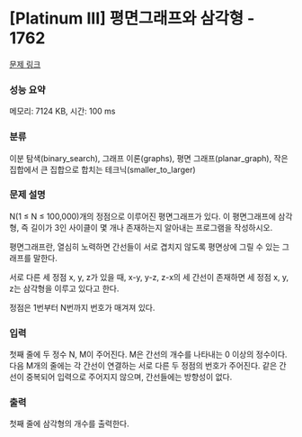 # [Platinum III] 평면그래프와 삼각형 - 1762 

[문제 링크](https://www.acmicpc.net/problem/1762) 

### 성능 요약

메모리: 7124 KB, 시간: 100 ms

### 분류

이분 탐색(binary_search), 그래프 이론(graphs), 평면 그래프(planar_graph), 작은 집합에서 큰 집합으로 합치는 테크닉(smaller_to_larger)

### 문제 설명

<p>N(1 ≤ N ≤ 100,000)개의 정점으로 이루어진 평면그래프가 있다. 이 평면그래프에 삼각형, 즉 길이가 3인 사이클이 몇 개나 존재하는지 알아내는 프로그램을 작성하시오.</p>

<p>평면그래프란, 열심히 노력하면 간선들이 서로 겹치지 않도록 평면상에 그릴 수 있는 그래프를 말한다.</p>

<p>서로 다른 세 정점 x, y, z가 있을 때, x-y, y-z, z-x의 세 간선이 존재하면 세 정점 x, y, z는 삼각형을 이루고 있다고 한다.</p>

<p>정점은 1번부터 N번까지 번호가 매겨져 있다.</p>

### 입력 

 <p>첫째 줄에 두 정수 N, M이 주어진다. M은 간선의 개수를 나타내는 0 이상의 정수이다. 다음 M개의 줄에는 각 간선이 연결하는 서로 다른 두 정점의 번호가 주어진다. 같은 간선이 중복되어 입력으로 주어지지 않으며, 간선들에는 방향성이 없다.</p>

### 출력 

 <p>첫째 줄에 삼각형의 개수를 출력한다.</p>

